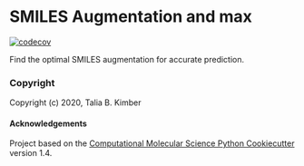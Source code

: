 SMILES Augmentation and max
==============================
[//]: # (Badges)
[![codecov](https://codecov.io/gh/t-kimber/maxsmi/branch/master/graph/badge.svg)](https://codecov.io/gh/t-kimber/maxsmi/branch/master)


Find the optimal SMILES augmentation for accurate prediction.

### Copyright

Copyright (c) 2020, Talia B. Kimber


#### Acknowledgements

Project based on the
[Computational Molecular Science Python Cookiecutter](https://github.com/molssi/cookiecutter-cms) version 1.4.
